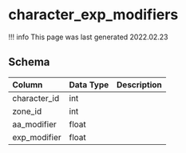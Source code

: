 # character_exp_modifiers

!!! info
	This page was last generated 2022.02.23

## Schema

| Column | Data Type | Description |
| :--- | :--- | :--- |
| character_id | int |  |
| zone_id | int |  |
| aa_modifier | float |  |
| exp_modifier | float |  |

